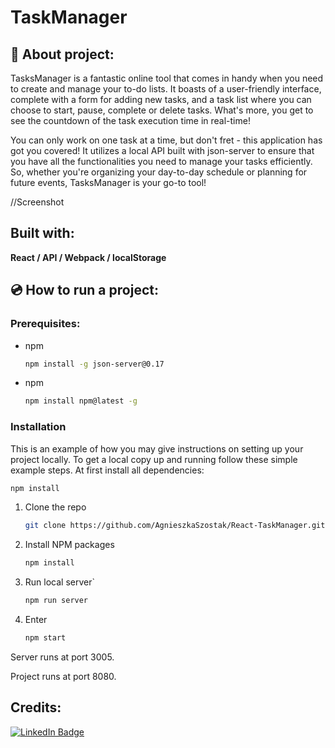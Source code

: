 #  TaskManager   
## :small_orange_diamond: About project:
TasksManager is a fantastic online tool that comes in handy when you need to create and manage your to-do lists. It boasts of a user-friendly interface, complete with a form for adding new tasks, and a task list where you can choose to start, pause, complete or delete tasks. What's more, you get to see the countdown of the task execution time in real-time!

You can only work on one task at a time, but don't fret - this application has got you covered! It utilizes a local API built with json-server to ensure that you have all the functionalities you need to manage your tasks efficiently. So, whether you're organizing your day-to-day schedule or planning for future events, TasksManager is your go-to tool!

//Screenshot

 
## Built with:


**React / API / Webpack / localStorage** 
 
## :cd: How to run a project:

### Prerequisites:
* npm 

  ```sh
  npm install -g json-server@0.17
  ```
* npm 

  ```sh
  npm install npm@latest -g
  ```

### Installation
This is an example of how you may give instructions on setting up your project locally.
To get a local copy up and running follow these simple example steps.
At first install all dependencies:
```sh
npm install
```


1. Clone the repo
   ```sh
   git clone https://github.com/AgnieszkaSzostak/React-TaskManager.git
   ```
2. Install NPM packages
   ```sh
   npm install
   ```
4. Run local server`
   ```js
   npm run server 
   ```
5. Enter
   ```sh
   npm start
   ```
 Server runs at port 3005.
 
 Project runs at port 8080.


## Credits:
[![LinkedIn Badge](https://img.shields.io/badge/LinkedIn-0077B5?style=for-the-badge&logo=linkedin&logoColor=white)](https://www.linkedin.com/in/agnieszkaszostak/)

